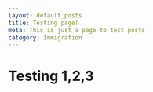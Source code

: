 ```yaml
---
layout: default_posts
title: Testing page!
meta: This is just a page to test posts
category: Immigration
---
```



<h1 class="major">Testing 1,2,3</h1>




